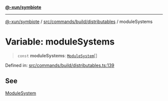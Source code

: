 [**@-xun/symbiote**](../../../../../README.md)

***

[@-xun/symbiote](../../../../../README.md) / [src/commands/build/distributables](../README.md) / moduleSystems

# Variable: moduleSystems

> `const` **moduleSystems**: [`ModuleSystem`](../enumerations/ModuleSystem.md)[]

Defined in: [src/commands/build/distributables.ts:139](https://github.com/Xunnamius/symbiote/blob/4f71380506e8b2505a907d817794b6730bca4f95/src/commands/build/distributables.ts#L139)

## See

[ModuleSystem](../enumerations/ModuleSystem.md)
